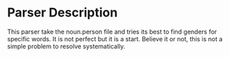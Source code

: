 # Parser Description
This parser take the noun.person file and tries its best to find genders for specific words. It is not perfect but it is a start. Believe it or not, this is not a simple problem to resolve systematically.
